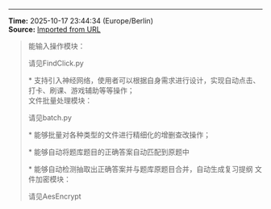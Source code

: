 

---
**Time:** 2025-10-17 23:44:34 (Europe/Berlin)  
**Source:** [Imported from URL](https://github.com/kay-cottage/Common_Automated_Scripts_Utils/blob/main/README.md)

> 能输入操作模块：
> 
> 请见FindClick.py
> 
> \* 支持引入神经网络，使用者可以根据自身需求进行设计，实现自动点击、打卡、刷课、游戏辅助等等操作；  
> 文件批量处理模块：
> 
> 请见batch.py
> 
> \* 能够批量对各种类型的文件进行精细化的增删查改操作；
> 
> \* 能够自动将题库题目的正确答案自动匹配到原题中
> 
> \* 能够自动检测抽取出正确答案并与题库原题目合并，自动生成复习提纲
> 文件加密模块：
> 
> 请见AesEncrypt
